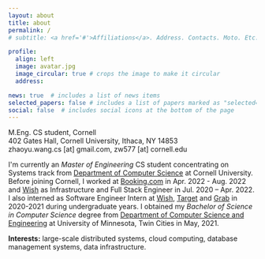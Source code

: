 ```yaml
---
layout: about
title: about
permalink: /
# subtitle: <a href='#'>Affiliations</a>. Address. Contacts. Moto. Etc.

profile:
  align: left
  image: avatar.jpg
  image_circular: true # crops the image to make it circular
  address:

news: true  # includes a list of news items
selected_papers: false # includes a list of papers marked as "selected={true}"
social: false  # includes social icons at the bottom of the page
---
```

M.Eng. CS student, Cornell<br>
402 Gates Hall, Cornell University, Ithaca, NY 14853 <br>
zhaoyu.wang.cs [at] gmail.com, zw577 [at] cornell.edu<br>

I'm currently an *Master of Engineering* CS student concentrating on Systems track from [Department of Computer Science](https://www.cs.cornell.edu/) at Cornell University. Before joining Cornell, I worked at [Booking.com](https://www.booking.com/) in Apr. 2022 - Aug. 2022 and [Wish](https://wish.com) as Infrastructure and Full Stack Engineer in Jul. 2020 – Apr. 2022. I also interned as Software Engineer Intern at [Wish](https://wish.com), [Target](https://www.target.com/) and [Grab](https://www.grab.com/sg/) in 2020-2021 during undergraduate years. I obtained my *Bachelor of Science in Computer Science* degree from [Department of Computer Science and Engineering](https://cse.umn.edu/cs) at University of Minnesota, Twin Cities in May, 2021.

**Interests:** large-scale distributed systems, cloud computing, database management systems, data infrastructure.<br>
